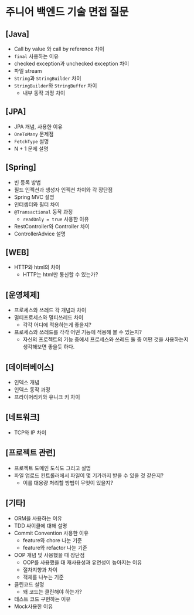# 주니어 백엔드 기술 면접 질문
## [Java]
- Call by value 와 call by reference 차이
- `final` 사용하는 이유
- checked exception과 unchecked exception 차이
- 파일 stream
- `String`과 `StringBuilder` 차이
- `StringBuilder`와 `StringBuffer` 차이
  - 내부 동작 과정 차이


## [JPA]
- JPA 개념, 사용한 이유
- `OneToMany` 문제점
- `FetchType` 설명
- N + 1 문제 설명


## [Spring]
- 빈 등록 방법
- 필드 인젝션과 생성자 인젝션 차이와 각 장단점
- Spring MVC 설명
- 인터셉터와 필터 차이
- `@Transactional` 동작 과정
  - `readOnly = true` 사용한 이유
- RestController와 Controller 차이
- ControllerAdvice 설명


## [WEB]
- HTTP와 html의 차이
  - HTTP는 html만 통신할 수 있는가?


## [운영체제]
- 프로세스와 쓰레드 각 개념과 차이
- 멀티프로세스와 멀티쓰레드 차이
  - 각각 어디에 적용하는게 좋을지?
- 프로세스와 쓰레드를 각각 어떤 기능에 적용해 볼 수 있는지?
  - 자신의 프로젝트의 기능 중에서 프로세스와 쓰레드 둘 중 어떤 것을 사용하는지 생각해보면 좋을듯 하다.


## [데이터베이스]
- 인덱스 개념
- 인덱스 동작 과정
- 프라이머리키와 유니크 키 차이


## [네트워크]
- TCP와 IP 차이


## [프로젝트 관련]
- 프로젝트 도메인 도식도 그리고 설명
- 파일 업로드 컨트롤러에서 파일이 몇 기가까지 받을 수 있을 것 같은지?
  - 이를 대용량 처리할 방법이 무엇이 있을지?


## [기타]
- ORM을 사용하는 이유
- TDD 싸이클에 대해 설명
- Commit Convention 사용한 이유
  - feature와 chore 나눈 기준
  - feature와 refactor 나눈 기준
- OOP 개념 및 사용했을 때 장단점
  - OOP를 사용했을 대 재사용성과 유연성이 높아지는 이유
  - 절차지향과 차이
  - 객체를 나누는 기준
- 클린코드 설명
  - 왜 코드는 클린해야 하는가?
- 테스트 코드 구현하는 이유
- Mock사용한 이유
